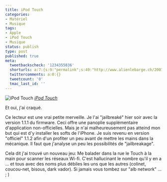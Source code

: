 ```yaml
---
title: iPod Touch
categories:
- Matériel
- Musique
tags:
- Apple
- iPod Touch
- Musique
status: publish
type: post
published: true
meta:
  tweetbackscheck: '1234355836'
  shorturls: a:7:{s:9:"permalink";s:49:"http://www.alienlebarge.ch/2007/11/15/ipod-touch/";s:7:"tinyurl";s:25:"http://tinyurl.com/byv6yz";s:4:"isgd";s:17:"http://is.gd/ildy";s:5:"bitly";s:18:"http://bit.ly/qE0j";s:5:"snipr";s:22:"http://snipr.com/ba68t";s:5:"snurl";s:22:"http://snurl.com/ba68t";s:7:"snipurl";s:24:"http://snipurl.com/ba68t";}
  twittercomments: a:0:{}
  tweetcount: '0'
  tmac_last_id: ''
---
```

 <img src="http://farm3.static.flickr.com/2107/2035533100_73ff9a5886.jpg" alt="iPod Touch" />
<em><a href="http://www.flickr.com/photos/alienlebarge/2035533100/" title="photo sharing">iPod Touch</a></em>

Et oui, j'ai craqué.

Ce lecteur est une vrai petite merveille. Je l'ai "jailbreaké" hier soir avec la version 1.1.1 du firmware. Ceci offre une panoplie supplémentaire d'application non-officielles. Mais je n'ai malheureusement pas atteind mon but qui est d'y installer les softs de l'iPhone. Je suis revenu en version "officiel" 1.1.2 afin d'un profiter un peu avant de mettre les mains dans la mécanique. Il faut que j'analyse un peu les possibilités de "jailbreakage".

Cela dit j'ai trouvé un nouveau jeu: Me balader dans la rue le Touch à la main pour scanner les réseaux Wi-fi. C'est hallucinant le nombre qu'il y en a ... et tous avec des noms plus débiles les uns que les autres (colinet, coucou-net, bisous, dark vador).
Si jamais vous tombez sur "alb network" ... ; )
